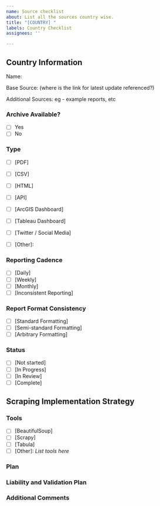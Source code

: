 ```yaml
---
name: Source checklist
about: List all the sources country wise.
title: "[COUNTRY] "
labels: Country Checklist
assignees: ''

---
```


## Country Information

Name: 

Base Source: (where is the link for latest update referenced?)
 
Additional Sources:
eg - example reports, etc

### Archive Available?
- [ ] Yes
- [ ] No

### Type
- [ ] [PDF]
- [ ] [CSV]
- [ ] [HTML]
- [ ] [API]
- [ ] [ArcGIS Dashboard]
- [ ] [Tableau Dashboard]
- [ ] [Twitter / Social Media]
- [ ] [Other]: 


### Reporting Cadence
- [ ] [Daily]
- [ ] [Weekly]
- [ ] [Monthly]
- [ ] [Inconsistent Reporting]

### Report Format Consistency
- [ ] [Standard Formatting]
- [ ] [Semi-standard Formatting]
- [ ] [Arbitrary Formatting]

### Status
- [ ] [Not started]
- [ ] [In Progress]
- [ ] [In Review]
- [ ]  [Complete]

## Scraping Implementation Strategy
### Tools
- [ ] [BeautifulSoup]
- [ ] [Scrapy]
- [ ] [Tabula]
- [ ] [Other]: _List tools here_

### Plan

### Liability and Validation Plan

### Additional Comments
